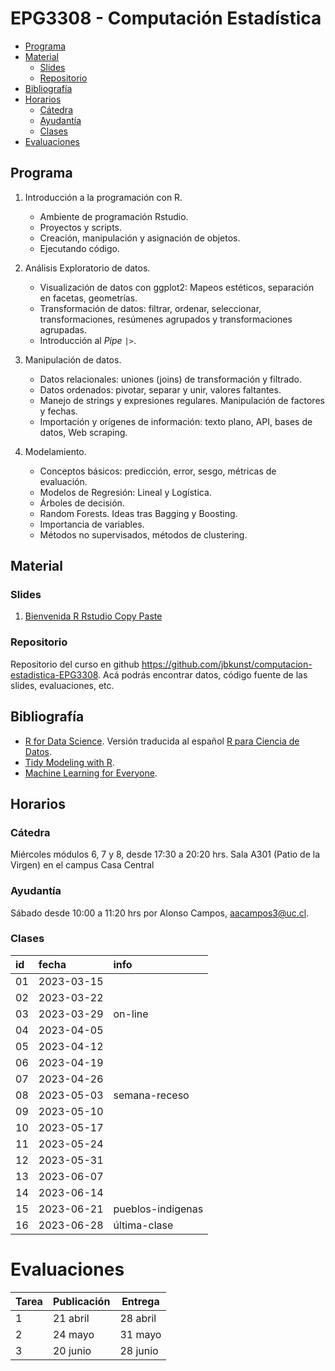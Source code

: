 EPG3308 - Computación Estadística
================

- <a href="#programa" id="toc-programa">Programa</a>
- <a href="#material" id="toc-material">Material</a>
  - <a href="#slides" id="toc-slides">Slides</a>
  - <a href="#repositorio" id="toc-repositorio">Repositorio</a>
- <a href="#bibliografía" id="toc-bibliografía">Bibliografía</a>
- <a href="#horarios" id="toc-horarios">Horarios</a>
  - <a href="#cátedra" id="toc-cátedra">Cátedra</a>
  - <a href="#ayudantía" id="toc-ayudantía">Ayudantía</a>
  - <a href="#clases" id="toc-clases">Clases</a>
- <a href="#evaluaciones" id="toc-evaluaciones">Evaluaciones</a>

## Programa

1.  Introducción a la programación con R.

    - Ambiente de programación Rstudio.
    - Proyectos y scripts.
    - Creación, manipulación y asignación de objetos.
    - Ejecutando código.

2.  Análisis Exploratorio de datos.

    - Visualización de datos con ggplot2: Mapeos estéticos, separación
      en facetas, geometrías.
    - Transformación de datos: filtrar, ordenar, seleccionar,
      transformaciones, resúmenes agrupados y transformaciones
      agrupadas.
    - Introducción al *Pipe* `|>`.

3.  Manipulación de datos.

    - Datos relacionales: uniones (joins) de transformación y filtrado.
    - Datos ordenados: pivotar, separar y unir, valores faltantes.
    - Manejo de strings y expresiones regulares. Manipulación de
      factores y fechas.
    - Importación y orígenes de información: texto plano, API, bases de
      datos, Web scraping.

4.  Modelamiento.

    - Conceptos básicos: predicción, error, sesgo, métricas de
      evaluación.
    - Modelos de Regresión: Lineal y Logística.
    - Árboles de decisión.
    - Random Forests. Ideas tras Bagging y Boosting.
    - Importancia de variables.
    - Métodos no supervisados, métodos de clustering.

## Material

### Slides

1.  [Bienvenida R Rstudio Copy
    Paste](https://jbkunst.github.io/computacion-estadistica-EPG3308/slides/01-R-Rstudio-copy-paste.html)

### Repositorio

Repositorio del curso en github
<https://github.com/jbkunst/computacion-estadistica-EPG3308>. Acá podrás
encontrar datos, código fuente de las slides, evaluaciones, etc.

## Bibliografía

- [R for Data Science](https://r4ds.hadley.nz/). Versión traducida al
  español [R para Ciencia de Datos](https://es.r4ds.hadley.nz/).
- [Tidy Modeling with R](https://www.tmwr.org/).
- [Machine Learning for
  Everyone](https://vas3k.com/blog/machine_learning/).

## Horarios

### Cátedra

Miércoles módulos 6, 7 y 8, desde 17:30 a 20:20 hrs. Sala A301 (Patio de
la Virgen) en el campus Casa Central

### Ayudantía

Sábado desde 10:00 a 11:20 hrs por Alonso Campos, <aacampos3@uc.cl>.

### Clases

| id  | fecha      | info              |
|:----|:-----------|:------------------|
| 01  | 2023-03-15 |                   |
| 02  | 2023-03-22 |                   |
| 03  | 2023-03-29 | on-line           |
| 04  | 2023-04-05 |                   |
| 05  | 2023-04-12 |                   |
| 06  | 2023-04-19 |                   |
| 07  | 2023-04-26 |                   |
| 08  | 2023-05-03 | semana-receso     |
| 09  | 2023-05-10 |                   |
| 10  | 2023-05-17 |                   |
| 11  | 2023-05-24 |                   |
| 12  | 2023-05-31 |                   |
| 13  | 2023-06-07 |                   |
| 14  | 2023-06-14 |                   |
| 15  | 2023-06-21 | pueblos-indigenas |
| 16  | 2023-06-28 | última-clase      |

# Evaluaciones

| Tarea | Publicación | Entrega  |
|-------|-------------|----------|
| 1     | 21 abril    | 28 abril |
| 2     | 24 mayo     | 31 mayo  |
| 3     | 20 junio    | 28 junio |
